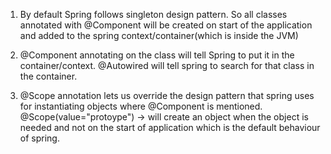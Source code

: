 1. By default Spring follows singleton design pattern. So all classes annotated with @Component will be created on start of the application and added to the spring context/container(which is inside the JVM)

2. @Component annotating on the class will tell Spring to put it in the container/context. @Autowired will tell spring to search for that class in the container.

3. @Scope annotation lets us override the design pattern that spring uses for instantiating objects where @Component is mentioned. @Scope(value="protoype") -> will create an object when the object is needed and not on the start of application which is the default behaviour of spring.